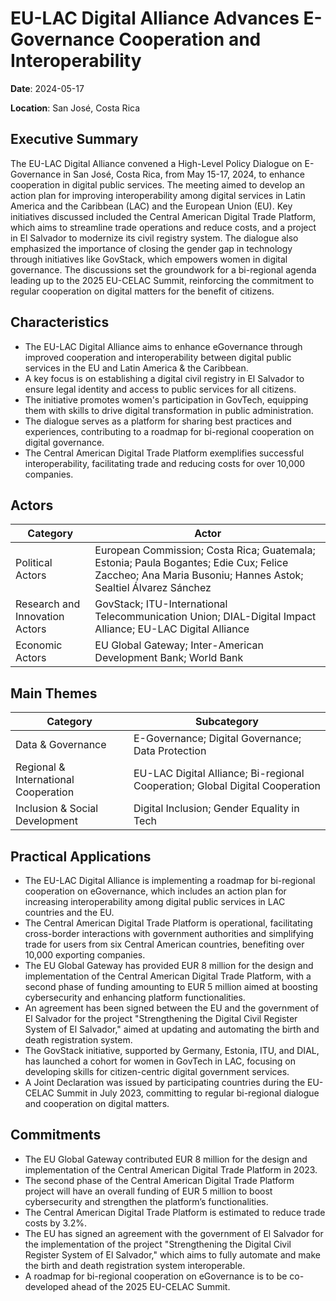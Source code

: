 # EU-LAC Digital Alliance Advances E-Governance Cooperation and Interoperability

**Date**: 2024-05-17

**Location**: San José, Costa Rica

## Executive Summary

The EU-LAC Digital Alliance convened a High-Level Policy Dialogue on E-Governance in San José, Costa Rica, from May 15-17, 2024, to enhance cooperation in digital public services. The meeting aimed to develop an action plan for improving interoperability among digital services in Latin America and the Caribbean (LAC) and the European Union (EU). Key initiatives discussed included the Central American Digital Trade Platform, which aims to streamline trade operations and reduce costs, and a project in El Salvador to modernize its civil registry system. The dialogue also emphasized the importance of closing the gender gap in technology through initiatives like GovStack, which empowers women in digital governance. The discussions set the groundwork for a bi-regional agenda leading up to the 2025 EU-CELAC Summit, reinforcing the commitment to regular cooperation on digital matters for the benefit of citizens.

## Characteristics

- The EU-LAC Digital Alliance aims to enhance eGovernance through improved cooperation and interoperability between digital public services in the EU and Latin America & the Caribbean.
- A key focus is on establishing a digital civil registry in El Salvador to ensure legal identity and access to public services for all citizens.
- The initiative promotes women's participation in GovTech, equipping them with skills to drive digital transformation in public administration.
- The dialogue serves as a platform for sharing best practices and experiences, contributing to a roadmap for bi-regional cooperation on digital governance.
- The Central American Digital Trade Platform exemplifies successful interoperability, facilitating trade and reducing costs for over 10,000 companies.

## Actors

| Category | Actor |
| --- | --- |
| Political Actors | European Commission; Costa Rica; Guatemala; Estonia; Paula Bogantes; Edie Cux; Felice Zaccheo; Ana Maria Busoniu; Hannes Astok; Sealtiel Álvarez Sánchez |
| Research and Innovation Actors | GovStack; ITU-International Telecommunication Union; DIAL-Digital Impact Alliance; EU-LAC Digital Alliance |
| Economic Actors | EU Global Gateway; Inter-American Development Bank; World Bank |

## Main Themes

| Category | Subcategory |
| --- | --- |
| Data & Governance | E-Governance; Digital Governance; Data Protection |
| Regional & International Cooperation | EU-LAC Digital Alliance; Bi-regional Cooperation; Global Digital Cooperation |
| Inclusion & Social Development | Digital Inclusion; Gender Equality in Tech |

## Practical Applications

- The EU-LAC Digital Alliance is implementing a roadmap for bi-regional cooperation on eGovernance, which includes an action plan for increasing interoperability among digital public services in LAC countries and the EU.
- The Central American Digital Trade Platform is operational, facilitating cross-border interactions with government authorities and simplifying trade for users from six Central American countries, benefiting over 10,000 exporting companies.
- The EU Global Gateway has provided EUR 8 million for the design and implementation of the Central American Digital Trade Platform, with a second phase of funding amounting to EUR 5 million aimed at boosting cybersecurity and enhancing platform functionalities.
- An agreement has been signed between the EU and the government of El Salvador for the project "Strengthening the Digital Civil Register System of El Salvador," aimed at updating and automating the birth and death registration system.
- The GovStack initiative, supported by Germany, Estonia, ITU, and DIAL, has launched a cohort for women in GovTech in LAC, focusing on developing skills for citizen-centric digital government services.
- A Joint Declaration was issued by participating countries during the EU-CELAC Summit in July 2023, committing to regular bi-regional dialogue and cooperation on digital matters.

## Commitments

- The EU Global Gateway contributed EUR 8 million for the design and implementation of the Central American Digital Trade Platform in 2023.
- The second phase of the Central American Digital Trade Platform project will have an overall funding of EUR 5 million to boost cybersecurity and strengthen the platform’s functionalities.
- The Central American Digital Trade Platform is estimated to reduce trade costs by 3.2%.
- The EU has signed an agreement with the government of El Salvador for the implementation of the project "Strengthening the Digital Civil Register System of El Salvador," which aims to fully automate and make the birth and death registration system interoperable.
- A roadmap for bi-regional cooperation on eGovernance is to be co-developed ahead of the 2025 EU-CELAC Summit.